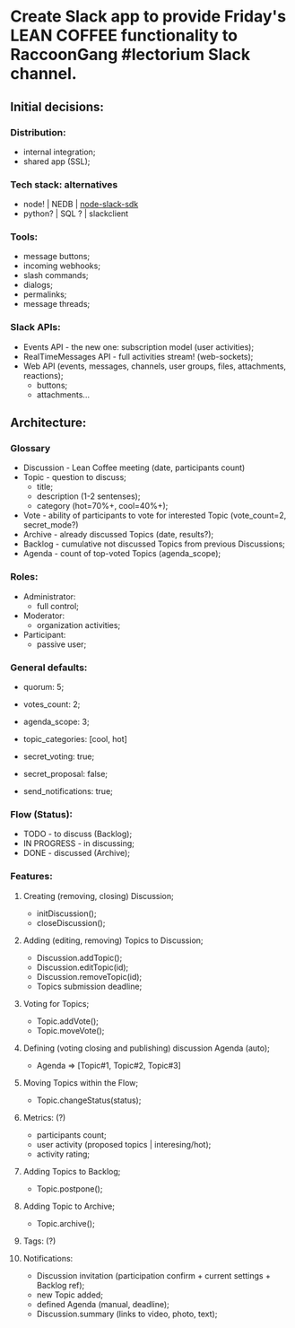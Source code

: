 # Create Slack app to provide Friday's LEAN COFFEE functionality to RaccoonGang #lectorium Slack channel.

## Initial decisions:

### Distribution:
- internal integration;
- shared app (SSL);

### Tech stack: alternatives
- node! | NEDB | [node-slack-sdk](https://github.com/slackapi/node-slack-sdk)
- python? | SQL ? | slackclient

### Tools:
- message buttons;
- incoming webhooks;
- slash commands;
- dialogs;
- permalinks;
- message threads;

### Slack APIs:
- Events API - the new one: subscription model (user activities);
- RealTimeMessages API - full activities stream! (web-sockets);
- Web API (events, messages, channels, user groups, files, attachments, reactions);
    - buttons;
    - attachments...

## Architecture:

### Glossary
- Discussion - Lean Coffee meeting (date, participants count)
- Topic - question to discuss;
	- title;
	- description (1-2 sentenses);
	- category (hot=70%+, cool=40%+);
- Vote - ability of participants to vote for interested Topic (vote_count=2, secret_mode?)
- Archive - already discussed Topics (date, results?);
- Backlog - cumulative not discussed Topics from previous Discussions;
- Agenda - count of top-voted Topics (agenda_scope);

### Roles:
- Administrator:
    - full control;
- Moderator:
    - organization activities;
- Participant:
    - passive user;

### General defaults:
- quorum: 5;
- votes_count: 2;
- agenda_scope: 3;

- topic_categories: [cool, hot]
- secret_voting: true;
- secret_proposal: false;
- send_notifications: true;

### Flow (Status):
- TODO - to discuss (Backlog);
- IN PROGRESS - in discussing;
- DONE - discussed (Archive);

### Features:
1) Creating (removing, closing) Discussion;

    - initDiscussion();
    - closeDiscussion();

2) Adding (editing, removing) Topics to Discussion;

    - Discussion.addTopic();
    - Discussion.editTopic(id);
    - Discussion.removeTopic(id);
    - Topics submission deadline;

3) Voting for Topics;
    - Topic.addVote();
    - Topic.moveVote();

4) Defining (voting closing and publishing) discussion Agenda (auto);

    - Agenda => [Topic#1, Topic#2, Topic#3]

5) Moving Topics within the Flow;

    - Topic.changeStatus(status);

6) Metrics: (?)

    - participants count;
    - user activity (proposed topics | interesing/hot);
    - activity rating;

7) Adding Topics to Backlog;

    - Topic.postpone();

8) Adding Topic to Archive;

    - Topic.archive();

9) Tags: (?)

10) Notifications:

	- Discussion invitation (participation confirm + current settings + Backlog ref);
	- new Topic added;
	- defined Agenda (manual, deadline);
	- Discussion.summary (links to video, photo, text);
